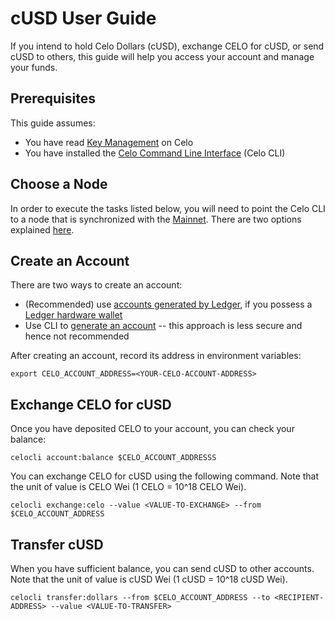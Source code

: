 # cUSD User Guide

If you intend to hold Celo Dollars (cUSD), exchange CELO for cUSD, or send cUSD to others, this guide will help you access your account and manage your funds.

## Prerequisites

This guide assumes:

- You have read [Key Management](../validator-guide/key-management/summary.md) on Celo
- You have installed the [Celo Command Line Interface](../command-line-interface/introduction.md) (Celo CLI)

## Choose a Node

In order to execute the tasks listed below, you will need to point the Celo CLI to a node that is synchronized with the [Mainnet](../getting-started/mainnet.md). There are two options explained [here](quick-start.md#deployment).

## Create an Account

There are two ways to create an account:

- (Recommended) use [accounts generated by Ledger](ledger.md), if you possess a [Ledger hardware wallet](https://shop.ledger.com/products/ledger-nano-s)
- Use CLI to [generate an account](../getting-started/running-a-full-node-in-mainnet.md#create-an-account-and-get-its-address) -- this approach is less secure and hence not recommended

After creating an account, record its address in environment variables:

```
export CELO_ACCOUNT_ADDRESS=<YOUR-CELO-ACCOUNT-ADDRESS>
```

## Exchange CELO for cUSD

Once you have deposited CELO to your account, you can check your balance:

```
celocli account:balance $CELO_ACCOUNT_ADDRESSS
```

You can exchange CELO for cUSD using the following command. Note that the unit of value is CELO Wei (1 CELO = 10^18 CELO Wei).

```
celocli exchange:celo --value <VALUE-TO-EXCHANGE> --from $CELO_ACCOUNT_ADDRESS
```

## Transfer cUSD

When you have sufficient balance, you can send cUSD to other accounts. Note that the unit of value is cUSD Wei (1 cUSD = 10^18 cUSD Wei).

```
celocli transfer:dollars --from $CELO_ACCOUNT_ADDRESS --to <RECIPIENT-ADDRESS> --value <VALUE-TO-TRANSFER>
```

